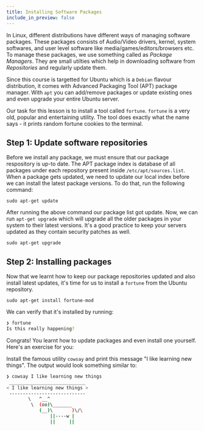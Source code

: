 ```yaml
---
title: Installing Software Packages
include_in_preview: false
---
```


In Linux, different distributions have different ways of managing software packages. These packages consists of Audio/Video drivers, kernel, system softwares, and user level software like media/games/editors/browsers etc. To manage these packages, we use something called as _Package Managers_. They are small utilties which help in downloading software from _Repositories_ and regularly update them.

Since this course is targetted for Ubuntu which is a `Debian` flavour distribution, it comes with Advanced Packaging Tool (APT) package manager. With `apt` you can add/remove packages or update existing ones and even upgrade your entire Ubuntu server.

Our task for this lesson is to install a tool called `fortune`. `fortune` is a very old, popular and entertaining utility. The tool does exactly what the name says - it prints random fortune cookies to the terminal.

## Step 1: Update software repositories

Before we install any package, we must ensure that our package respository is up-to date. The APT package index is database of all packages under each repository present inside `/etc/apt/sources.list`. When a package gets updated, we need to update our local index before we can install the latest package versions. To do that, run the following command:

```
sudo apt-get update
```

After running the above command our package list got update. Now, we can run `apt-get upgrade` which will upgrade all the older packages in your system to their latest versions. It's a good practice to keep your servers updated as they contain security patches as well.

```
sudo apt-get upgrade
```

## Step 2: Installing packages

Now that we learnt how to keep our package repositories updated and also install latest updates, it's time for us to install a `fortune` from the Ubuntu repository.

```
sudo apt-get install fortune-mod
```

We can verify that it's installed by running:

```bash
❯ fortune
Is this really happening?
```

Congrats! You learnt how to update packages and even install one yourself. Here's an exercise for you:

Install the famous utility `cowsay` and print this message "I like learning new things". The output would look something similar to:

```bash
❯ cowsay I like learning new things
 ____________________________
< I like learning new things >
 ----------------------------
        \   ^__^
         \  (oo)\_______
            (__)\       )\/\
                ||----w |
                ||     ||
```
